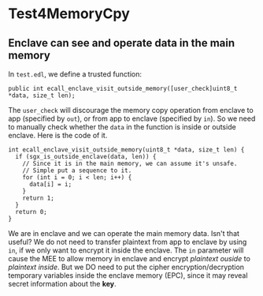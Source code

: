 # Test4MemoryCpy


## Enclave can see and operate data in the main memory

In `test.edl`, we define a trusted function:

    public int ecall_enclave_visit_outside_memory([user_check]uint8_t *data, size_t len);

The `user_check` will discourage the memory copy operation from enclave to app (specified by `out`), or from app to enclave (specified by `in`). So we need to manually check whether the `data` in the function is inside or outside enclave. Here is the code of it.

    int ecall_enclave_visit_outside_memory(uint8_t *data, size_t len) {
      if (sgx_is_outside_enclave(data, len)) {
        // Since it is in the main memory, we can assume it's unsafe.
        // Simple put a sequence to it.
        for (int i = 0; i < len; i++) {
          data[i] = i;
        }
        return 1;
      }
      return 0;
    }

We are in enclave and we can operate the main memory data. Isn't that useful? We do not need to transfer plaintext from app to enclave by using `in`, if we only want to encrypt it inside the enclave. The `in` parameter will cause the MEE to allow memory in enclave and encrypt *plaintext ouside* to *plaintext inside*. But we DO need to put the cipher encryption/decryption temporary variables inside the enclave memory (EPC), since it may reveal secret information about the **key**.
